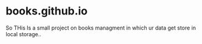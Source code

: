 # books.github.io
So THis Is a small project on books managment
in which ur data get store in local storage..
